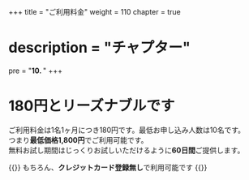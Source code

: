 +++
title = "ご利用料金"
weight = 110
chapter = true
# description = "チャプター"
pre = "<b>10. </b>"
+++


# 180円とリーズナブルです

ご利用料金は1名1ヶ月につき180円です。最低お申し込み人数は10名です。  
つまり**最低価格1,800円**でご利用可能です。  
無料お試し期間はじっくりお試しいただけるように**60日間**ご提供します。  

{{<alice pos="right" icon="ok">}}
もちろん、**クレジットカード登録無し**で利用可能です
{{</alice>}}